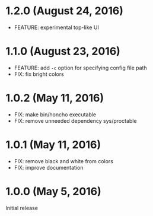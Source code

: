 # 1.2.0 (August 24, 2016)

* FEATURE: experimental top-like UI

# 1.1.0 (August 23, 2016)

* FEATURE: add `-c` option for specifying config file path
* FIX: fix bright colors

# 1.0.2 (May 11, 2016)

* FIX: make bin/honcho executable
* FIX: remove unneeded dependency sys/proctable

# 1.0.1 (May 11, 2016)

* FIX: remove black and white from colors
* FIX: improve documentation

# 1.0.0 (May 5, 2016)

Initial release
